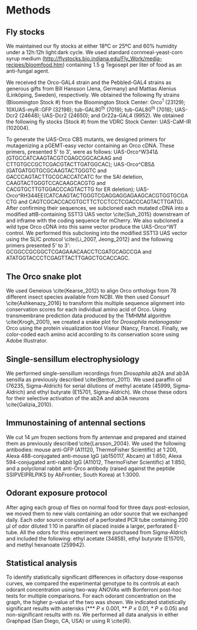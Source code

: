 # Methods
## Fly stocks
We maintained our fly stocks at either 18ºC or 25ºC and 60% humidity under a 12h:12h light:dark cycle.
We used standard cornmeal-yeast-corn syrup medium (http://flystocks.bio.indiana.edu/Fly_Work/media-recipes/bloomfood.htm) containing 1.5 g Tegosept per liter of food as an anti-fungal agent.

We received the Orco-GAL4 strain and the Pebbled-GAL4 strains as generous gifts from Bill Hansson (Jena, Germany) and Mattias Alenius (Linköping, Sweden), respectively.
We obtained the following fly strains (Bloomington Stock #) from the Bloomington Stock Center: Orco<sup>1</sup> (23129); 10XUAS-myR::GFP (32198); tub-GAL80<sup>ts</sup> (7019); tub-GAL80<sup>ts</sup> (7018); UAS-Dcr2 (24648); UAS-Dcr2 (24650); and Or22a-GAL4 (9952).
We obtained the following fly stocks (Stock #) from the VDRC Stock Center: UAS-CaM-IR (102004).

To generate the UAS-Orco CBS mutants, we designed primers for mutagenizing a pGEMT-easy vector containing an Orco cDNA.
These primers, presented 5' to 3', were as follows: UAS-Orco^W341Δ (GTGCCATCAAGTACGTCGAGCGGCACAAG and CTTGTGCCGCTCGACGTACTTGATGGCAC); UAS-Orco^CBSΔ (GATGATGGTGCGCAAGTACTGGGTC and GACCCAGTACTTGCGCACCATCATC for the SAI deletion, CAAGTACTGGGTCCACAAGCACGTG and CACGTGCTTGTGGACCCAGTACTTG for ER deletion); UAS-Orco^RH344EE(CATCAAGTACTGGGTCGAGGAGGAGAAGCACGTGGTGCGACTG and CAGTCGCACCACGTGCTTCTCCTCCTCGACCCAGTACTTGATG).
After confirming their sequences, we subcloned each mutated cDNA into a modified attB-containing SST13 UAS vector \cite{Suh_2015} downstream of and inframe with the coding sequence for mCherry.
We also subcloned a wild type Orco cDNA into this same vector produce the UAS-Orco^WT control.
We performed this subcloning into the modified SST13 UAS vector using the SLIC protocol \cite{Li_2007, Jeong_2012} and the following primers presented 5' to 3': GCGGCCGCGGCTCGAGAAACAACCTCGATGCAGCCGA and ATATGGTACCCTCGAGTTACTTGAGCTGCACCAGC.

## The Orco snake plot
We used Geneious \cite{Kearse_2012} to align Orco orthologs from 78 different insect species available from NCBI.
We then used Consurf \cite{Ashkenazy_2016} to transform this multiple sequence alignment into conservation scores for each individual amino acid of Orco.
Using transmembrane prediction data produced by the TMHMM algorithm \cite{Krogh_2001}, we created a snake plot for _Drosophila melanogaster_ Orco using the protein visualization tool Viseur (Nancy, France).
Finally, we color-coded each amino acid according to its conservation score using Adobe Illustrator.

## Single-sensillum electrophysiology
We performed single-sensillum recordings from _Drosophila_ ab2A and ab3A sensilla as previously described \cite{Benton_2011}. 
We used paraffin oil (76235, Sigma-Aldrich) for serial dilutions of methyl acetate (45999, Sigma-Aldrich) and ethyl butyrate (E15701, Sigma-Aldrich).
We chose these odors for their selective activation of the ab2A and ab3A neurons \cite{Galizia_2010}.

## Immunostaining of antennal sections
We cut 14 μm frozen sections from fly antennae and prepared and stained them as previously described \cite{Larsson_2004}.
We used the following antibodies: mouse anti-GFP (A11120, ThermoFisher Scientific) at 1:200, Alexa 488-conjugated anti-mouse IgG (ab150117, Abcam) at 1:850, Alexa 594-conjugated anti-rabbit IgG (A11012, ThermoFisher Scientific) at 1:850, and a polyclonal rabbit anti-Orco antibody (raised against the peptide SSIPVEIPRLPIKS by AbFrontier, South Korea) at 1:3000.

## Odorant exposure protocol
After aging each group of flies on normal food for three days post-eclosion, we moved them to new vials containing an odor source that we exchanged daily.
Each odor source consisted of a perforated PCR tube containing 200 μl of odor diluted 1:10 in paraffin oil placed inside a larger, perforated E-tube.
All the odors for this experiment were purchased from Sigma-Aldrich and included the following: ethyl acetate (34858), ethyl butyrate (E15701), and methyl hexanoate (259942).

## Statistical analysis
To identify statistically significant differences in olfactory dose-response curves, we compared the experimental genotype to its controls at each odorant concentration using two-way ANOVAs with Bonferroni post-hoc tests for multiple comparisons.
For each odorant concentration on the graph, the higher p-value of the two was shown.
We indicated statistically significant results with asterisks (*** _P_ ≤ 0.001, ** _P_ ≤ 0.01, * _P_ ≤ 0.05) and non-significant results with _ns_.
We performed all data analysis in either Graphpad (San Diego, CA, USA) or using R \cite{R}.